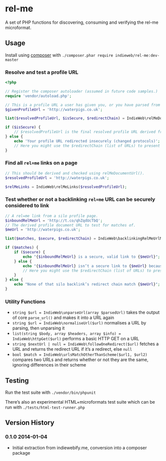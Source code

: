 # rel-me

A set of PHP functions for discovering, consuming and verifying the rel-me microformat.

## Usage

Install using [composer](https://getcomposer.org) with `./composer.phar require indieweb/rel-me:dev-master`

### Resolve and test a profile URL

```php
<?php

// Register the composer autoloader (assumed in future code samples.)
require 'vendor/autoload.php';

// This is a profile URL a user has given you, or you have parsed from a page somewhere.
$givenProfileUrl = 'http://waterpigs.co.uk';

list($resolvedProfileUrl, $isSecure, $redirectChain) = IndieWeb\relMeDocumentUrl($givenProfileUrl);

if ($isSecure) {
	// $resolvedProfileUrl is the final resolved profile URL derived from the given one.
} else {
	echo 'Your profile URL redirected insecurely (changed protocols)';
	// Here you might use the $redirectChain (list of URLs) to present a more useful error message.
}
```

### Find all `rel=me` links on a page

```php
// This should be derived and checked using relMeDocumentUrl().
$resolvedProfileUrl = 'http://waterpigs.co.uk';

$relMeLinks = IndieWeb\relMeLinks($resolvedProfileUrl);
```

### Test whether or not a backlinking `rel=me` URL can be securely considered to link

```php
// A rel=me link from a silo profile page.
$inboundRelMeUrl = 'http://t.co/qhZqdUcTbQ';
// The derived profile document URL to test for matches of.
$meUrl = 'http://waterpigs.co.uk';

list($matches, $secure, $redirectChain) = IndieWeb\backlinkingRelMeUrlMatches($inboundRelMeUrl, $meUrl);

if ($matches) {
	if ($secure) {
		echo "{$inboundRelMeUrl} is a secure, valid link to {$meUrl}";
	} else {
		echo "{$inboundRelMeUrl} isn’t a secure link to {$meUrl} because it redirects insecurely (changes protocols)";
		// Here you might use the $redirectChain (list of URLs) to present a more useful error message.
	}
} else {
	echo "None of that silo backlink’s redirect chain match {$meUrl}";
}
```

### Utility Functions

* `string $url = IndieWeb\unparseUrl(array $parsedUrl)` takes the output of core `parse_url()` and makes it into a URL again
* `string $url = IndieWeb\normaliseUrl($url)` normalises a URL by parsing, then unparsing it
* `list(string $body, array $headers, array $info) = IndieWeb\httpGet($url)` performs a basic HTTP GET on a URL
* `string $nextUrl | null = IndieWeb\followOneRedirect($url)` fetches a URL and returns the redirect URL if it’s a redirect, else `null`
* `bool $match = IndieWeb\urlsMatchOtherThanScheme($url1, $url2)` compares two URLs and returns whether or not they are the same, ignoring differences in their scheme

## Testing

Run the test suite with `./vendor/bin/phpunit`

There’s also an experimental HTML+microformats test suite which can be run with  `./tests/html-test-runner.php`

## Version History

### 0.1.0 2014-01-04
* Initial extraction from indiewebify.me, conversion into a composer package